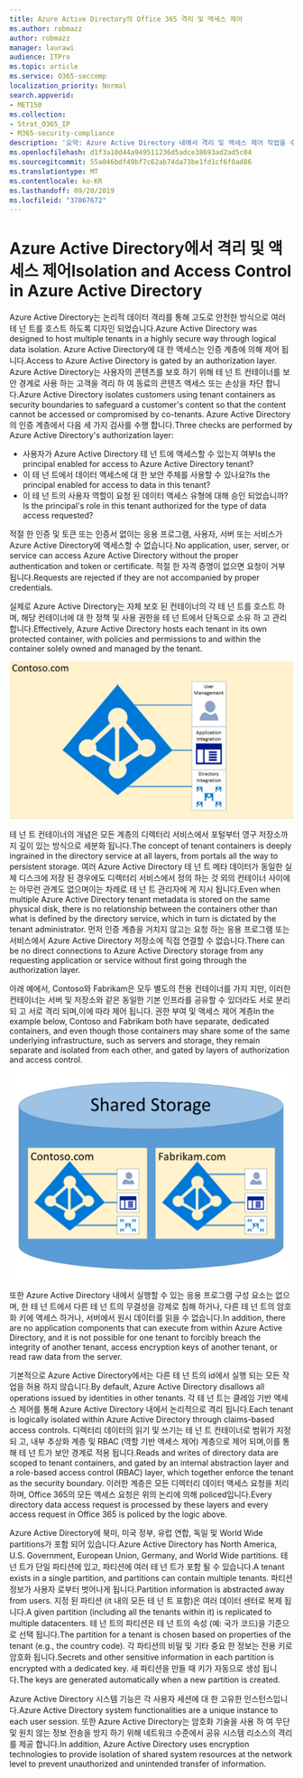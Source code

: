 ```yaml
---
title: Azure Active Directory의 Office 365 격리 및 액세스 제어
ms.author: robmazz
author: robmazz
manager: laurawi
audience: ITPro
ms.topic: article
ms.service: O365-seccomp
localization_priority: Normal
search.appverid:
- MET150
ms.collection:
- Strat_O365_IP
- M365-security-compliance
description: '요약: Azure Active Directory 내에서 격리 및 액세스 제어 작업을 수행 하는 방법을 설명 합니다.'
ms.openlocfilehash: d1f3a10d44a949511236d5adce38693ad2ad5c04
ms.sourcegitcommit: 55a046bdf49bf7c62ab74da73be1fd1cf6f0ad86
ms.translationtype: MT
ms.contentlocale: ko-KR
ms.lasthandoff: 09/20/2019
ms.locfileid: "37067672"
---
```

# <a name="isolation-and-access-control-in-azure-active-directory"></a><span data-ttu-id="9b8a4-103">Azure Active Directory에서 격리 및 액세스 제어</span><span class="sxs-lookup"><span data-stu-id="9b8a4-103">Isolation and Access Control in Azure Active Directory</span></span>

<span data-ttu-id="9b8a4-104">Azure Active Directory는 논리적 데이터 격리를 통해 고도로 안전한 방식으로 여러 테 넌 트를 호스트 하도록 디자인 되었습니다.</span><span class="sxs-lookup"><span data-stu-id="9b8a4-104">Azure Active Directory was designed to host multiple tenants in a highly secure way through logical data isolation.</span></span> <span data-ttu-id="9b8a4-105">Azure Active Directory에 대 한 액세스는 인증 계층에 의해 제어 됩니다.</span><span class="sxs-lookup"><span data-stu-id="9b8a4-105">Access to Azure Active Directory is gated by an authorization layer.</span></span> <span data-ttu-id="9b8a4-106">Azure Active Directory는 사용자의 콘텐츠를 보호 하기 위해 테 넌 트 컨테이너를 보안 경계로 사용 하는 고객을 격리 하 여 동료의 콘텐츠 액세스 또는 손상을 차단 합니다.</span><span class="sxs-lookup"><span data-stu-id="9b8a4-106">Azure Active Directory isolates customers using tenant containers as security boundaries to safeguard a customer's content so that the content cannot be accessed or compromised by co-tenants.</span></span> <span data-ttu-id="9b8a4-107">Azure Active Directory의 인증 계층에서 다음 세 가지 검사를 수행 합니다.</span><span class="sxs-lookup"><span data-stu-id="9b8a4-107">Three checks are performed by Azure Active Directory's authorization layer:</span></span>
- <span data-ttu-id="9b8a4-108">사용자가 Azure Active Directory 테 넌 트에 액세스할 수 있는지 여부</span><span class="sxs-lookup"><span data-stu-id="9b8a4-108">Is the principal enabled for access to Azure Active Directory tenant?</span></span>
- <span data-ttu-id="9b8a4-109">이 테 넌 트에서 데이터 액세스에 대 한 보안 주체를 사용할 수 있나요?</span><span class="sxs-lookup"><span data-stu-id="9b8a4-109">Is the principal enabled for access to data in this tenant?</span></span>
- <span data-ttu-id="9b8a4-110">이 테 넌 트의 사용자 역할이 요청 된 데이터 액세스 유형에 대해 승인 되었습니까?</span><span class="sxs-lookup"><span data-stu-id="9b8a4-110">Is the principal's role in this tenant authorized for the type of data access requested?</span></span>

<span data-ttu-id="9b8a4-111">적절 한 인증 및 토큰 또는 인증서 없이는 응용 프로그램, 사용자, 서버 또는 서비스가 Azure Active Directory에 액세스할 수 없습니다.</span><span class="sxs-lookup"><span data-stu-id="9b8a4-111">No application, user, server, or service can access Azure Active Directory without the proper authentication and token or certificate.</span></span> <span data-ttu-id="9b8a4-112">적절 한 자격 증명이 없으면 요청이 거부 됩니다.</span><span class="sxs-lookup"><span data-stu-id="9b8a4-112">Requests are rejected if they are not accompanied by proper credentials.</span></span>

<span data-ttu-id="9b8a4-113">실제로 Azure Active Directory는 자체 보호 된 컨테이너의 각 테 넌 트를 호스트 하며, 해당 컨테이너에 대 한 정책 및 사용 권한을 테 넌 트에서 단독으로 소유 하 고 관리 합니다.</span><span class="sxs-lookup"><span data-stu-id="9b8a4-113">Effectively, Azure Active Directory hosts each tenant in its own protected container, with policies and permissions to and within the container solely owned and managed by the tenant.</span></span>
 
![Azure 컨테이너](media/office-365-isolation-azure-container.png)

<span data-ttu-id="9b8a4-115">테 넌 트 컨테이너의 개념은 모든 계층의 디렉터리 서비스에서 포털부터 영구 저장소까지 깊이 있는 방식으로 세분화 됩니다.</span><span class="sxs-lookup"><span data-stu-id="9b8a4-115">The concept of tenant containers is deeply ingrained in the directory service at all layers, from portals all the way to persistent storage.</span></span> <span data-ttu-id="9b8a4-116">여러 Azure Active Directory 테 넌 트 메타 데이터가 동일한 실제 디스크에 저장 된 경우에도 디렉터리 서비스에서 정의 하는 것 외의 컨테이너 사이에는 아무런 관계도 없으며이는 차례로 테 넌 트 관리자에 게 지시 됩니다.</span><span class="sxs-lookup"><span data-stu-id="9b8a4-116">Even when multiple Azure Active Directory tenant metadata is stored on the same physical disk, there is no relationship between the containers other than what is defined by the directory service, which in turn is dictated by the tenant administrator.</span></span> <span data-ttu-id="9b8a4-117">먼저 인증 계층을 거치지 않고는 요청 하는 응용 프로그램 또는 서비스에서 Azure Active Directory 저장소에 직접 연결할 수 없습니다.</span><span class="sxs-lookup"><span data-stu-id="9b8a4-117">There can be no direct connections to Azure Active Directory storage from any requesting application or service without first going through the authorization layer.</span></span>

<span data-ttu-id="9b8a4-118">아래 예에서, Contoso와 Fabrikam은 모두 별도의 전용 컨테이너를 가지 지만, 이러한 컨테이너는 서버 및 저장소와 같은 동일한 기본 인프라를 공유할 수 있더라도 서로 분리 되 고 서로 격리 되며,이에 따라 제어 됩니다. 권한 부여 및 액세스 제어 계층</span><span class="sxs-lookup"><span data-stu-id="9b8a4-118">In the example below, Contoso and Fabrikam both have separate, dedicated containers, and even though those containers may share some of the same underlying infrastructure, such as servers and storage, they remain separate and isolated from each other, and gated by layers of authorization and access control.</span></span>
 
![Azure 전용 컨테이너](media/office-365-isolation-azure-dedicated-containers.png)

<span data-ttu-id="9b8a4-120">또한 Azure Active Directory 내에서 실행할 수 있는 응용 프로그램 구성 요소는 없으며, 한 테 넌 트에서 다른 테 넌 트의 무결성을 강제로 침해 하거나, 다른 테 넌 트의 암호화 키에 액세스 하거나, 서버에서 원시 데이터를 읽을 수 없습니다.</span><span class="sxs-lookup"><span data-stu-id="9b8a4-120">In addition, there are no application components that can execute from within Azure Active Directory, and it is not possible for one tenant to forcibly breach the integrity of another tenant, access encryption keys of another tenant, or read raw data from the server.</span></span>

<span data-ttu-id="9b8a4-121">기본적으로 Azure Active Directory에서는 다른 테 넌 트의 id에서 실행 되는 모든 작업을 허용 하지 않습니다.</span><span class="sxs-lookup"><span data-stu-id="9b8a4-121">By default, Azure Active Directory disallows all operations issued by identities in other tenants.</span></span> <span data-ttu-id="9b8a4-122">각 테 넌 트는 클레임 기반 액세스 제어를 통해 Azure Active Directory 내에서 논리적으로 격리 됩니다.</span><span class="sxs-lookup"><span data-stu-id="9b8a4-122">Each tenant is logically isolated within Azure Active Directory through claims-based access controls.</span></span> <span data-ttu-id="9b8a4-123">디렉터리 데이터의 읽기 및 쓰기는 테 넌 트 컨테이너로 범위가 지정 되 고, 내부 추상화 계층 및 RBAC (역할 기반 액세스 제어) 계층으로 제어 되며,이를 통해 테 넌 트가 보안 경계로 적용 됩니다.</span><span class="sxs-lookup"><span data-stu-id="9b8a4-123">Reads and writes of directory data are scoped to tenant containers, and gated by an internal abstraction layer and a role-based access control (RBAC) layer, which together enforce the tenant as the security boundary.</span></span> <span data-ttu-id="9b8a4-124">이러한 계층은 모든 디렉터리 데이터 액세스 요청을 처리 하며, Office 365의 모든 액세스 요청은 위의 논리에 의해 policed입니다.</span><span class="sxs-lookup"><span data-stu-id="9b8a4-124">Every directory data access request is processed by these layers and every access request in Office 365 is policed by the logic above.</span></span>

<span data-ttu-id="9b8a4-125">Azure Active Directory에 북미, 미국 정부, 유럽 연합, 독일 및 World Wide partitions가 포함 되어 있습니다.</span><span class="sxs-lookup"><span data-stu-id="9b8a4-125">Azure Active Directory has North America, U.S. Government, European Union, Germany, and World Wide partitions.</span></span> <span data-ttu-id="9b8a4-126">테 넌 트가 단일 파티션에 있고, 파티션에 여러 테 넌 트가 포함 될 수 있습니다.</span><span class="sxs-lookup"><span data-stu-id="9b8a4-126">A tenant exists in a single partition, and partitions can contain multiple tenants.</span></span> <span data-ttu-id="9b8a4-127">파티션 정보가 사용자 로부터 벗어나게 됩니다.</span><span class="sxs-lookup"><span data-stu-id="9b8a4-127">Partition information is abstracted away from users.</span></span> <span data-ttu-id="9b8a4-128">지정 된 파티션 (it 내의 모든 테 넌 트 포함)은 여러 데이터 센터로 복제 됩니다.</span><span class="sxs-lookup"><span data-stu-id="9b8a4-128">A given partition (including all the tenants within it) is replicated to multiple datacenters.</span></span> <span data-ttu-id="9b8a4-129">테 넌 트의 파티션은 테 넌 트의 속성 (예: 국가 코드)을 기준으로 선택 됩니다.</span><span class="sxs-lookup"><span data-stu-id="9b8a4-129">The partition for a tenant is chosen based on properties of the tenant (e.g., the country code).</span></span> <span data-ttu-id="9b8a4-130">각 파티션의 비밀 및 기타 중요 한 정보는 전용 키로 암호화 됩니다.</span><span class="sxs-lookup"><span data-stu-id="9b8a4-130">Secrets and other sensitive information in each partition is encrypted with a dedicated key.</span></span> <span data-ttu-id="9b8a4-131">새 파티션을 만들 때 키가 자동으로 생성 됩니다.</span><span class="sxs-lookup"><span data-stu-id="9b8a4-131">The keys are generated automatically when a new partition is created.</span></span>

<span data-ttu-id="9b8a4-132">Azure Active Directory 시스템 기능은 각 사용자 세션에 대 한 고유한 인스턴스입니다.</span><span class="sxs-lookup"><span data-stu-id="9b8a4-132">Azure Active Directory system functionalities are a unique instance to each user session.</span></span> <span data-ttu-id="9b8a4-133">또한 Azure Active Directory는 암호화 기술을 사용 하 여 무단 및 원치 않는 정보 전송을 방지 하기 위해 네트워크 수준에서 공유 시스템 리소스의 격리를 제공 합니다.</span><span class="sxs-lookup"><span data-stu-id="9b8a4-133">In addition, Azure Active Directory uses encryption technologies to provide isolation of shared system resources at the network level to prevent unauthorized and unintended transfer of information.</span></span>
